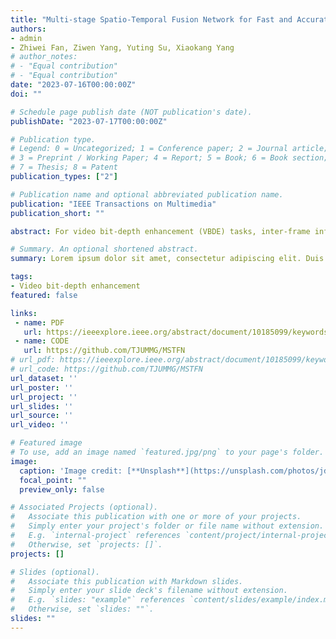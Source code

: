 ```yaml
---
title: "Multi-stage Spatio-Temporal Fusion Network for Fast and Accurate Video Bit-depth Enhancement"
authors:
- admin
- Zhiwei Fan, Ziwen Yang, Yuting Su, Xiaokang Yang
# author_notes:
# - "Equal contribution"
# - "Equal contribution"
date: "2023-07-16T00:00:00Z"
doi: ""

# Schedule page publish date (NOT publication's date).
publishDate: "2023-07-17T00:00:00Z"

# Publication type.
# Legend: 0 = Uncategorized; 1 = Conference paper; 2 = Journal article;
# 3 = Preprint / Working Paper; 4 = Report; 5 = Book; 6 = Book section;
# 7 = Thesis; 8 = Patent
publication_types: ["2"]

# Publication name and optional abbreviated publication name.
publication: "IEEE Transactions on Multimedia"
publication_short: ""

abstract: For video bit-depth enhancement (VBDE) tasks, inter-frame information is critical for removing false contours and recovering the details in low bit-depth (LBD) videos. However, due to different structural distortions and complex motions in the neighboring frames, it is difficult to effectively utilized inter-frame information. Most algorithms rely on alignment operations to provide information of neighboring frames, suffering from slow inference speed due to the complex alignment module design. Meanwhile, most existing methods sequentially perform the intra-frame feature extractions and inter-frame information fusions, but fail to efficiently fuse spatio-temporal information. Therefore, in this paper, we propose a two-stage progressive group (TSPG) network to find complementary information related to the target frame without adopting an alignment operation. To simultaneously achieve intra-frame feature extractions and inter-frame feature fusions, we propose a parallel spatio-temporal fusion (PSTF) module with a dual-branch spatial-temporal residual (DSTR) block to focus on more useful temporal information while ensuring a faster inference speeds. Extensive experiments on public datasets demonstrate that our proposed multi-stage spatio-temporal fusion network (named MSTFN) can quickly and effectively eliminate false contours and recover high quality target frames. Furthermore, our method outperforms the state-of-the-art methods in terms of both PSNR and SSIM, and can reach faster inference speeds.

# Summary. An optional shortened abstract.
summary: Lorem ipsum dolor sit amet, consectetur adipiscing elit. Duis posuere tellus ac convallis placerat. Proin tincidunt magna sed ex sollicitudin condimentum.

tags:
- Video bit-depth enhancement
featured: false

links:
 - name: PDF
   url: https://ieeexplore.ieee.org/abstract/document/10185099/keywords#keywords
 - name: CODE
   url: https://github.com/TJUMMG/MSTFN
# url_pdf: https://ieeexplore.ieee.org/abstract/document/10185099/keywords#keywords
# url_code: https://github.com/TJUMMG/MSTFN
url_dataset: ''
url_poster: ''
url_project: ''
url_slides: ''
url_source: ''
url_video: ''

# Featured image
# To use, add an image named `featured.jpg/png` to your page's folder. 
image:
  caption: 'Image credit: [**Unsplash**](https://unsplash.com/photos/jdD8gXaTZsc)'
  focal_point: ""
  preview_only: false

# Associated Projects (optional).
#   Associate this publication with one or more of your projects.
#   Simply enter your project's folder or file name without extension.
#   E.g. `internal-project` references `content/project/internal-project/index.md`.
#   Otherwise, set `projects: []`.
projects: []

# Slides (optional).
#   Associate this publication with Markdown slides.
#   Simply enter your slide deck's filename without extension.
#   E.g. `slides: "example"` references `content/slides/example/index.md`.
#   Otherwise, set `slides: ""`.
slides: ""
---
```

